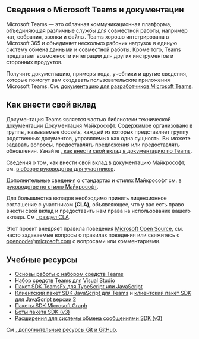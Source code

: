 ## <a name="about-microsoft-teams-and-the-docs"></a>Сведения о Microsoft Teams и документации

Microsoft Teams — это облачная коммуникационная платформа, объединяющая различные службы для совместной работы, например чат, собрания, звонки и файлы. Teams хорошо интегрирована в Microsoft 365 и объединяет несколько рабочих нагрузок в единую систему обмена данными и совместной работы. Кроме того, Teams предлагает возможности интеграции для других инструментов и сторонних продуктов.

Получите документацию, примеры кода, учебники и другие сведения, которые помогут вам создавать пользовательские приложения Microsoft Teams. См. [документацию для разработчиков Microsoft Teams](https://learn.microsoft.com/microsoftteams/platform/mstdd-landing/).

## <a name="how-to-contribute"></a>Как внести свой вклад

Документация Teams является частью библиотеки технической документации Документация Майкрософт. Содержимое организовано в группы, называемые docsets, каждый из которых представляет группу родственных документов, управляемых как одна сущность. Вы можете задавать вопросы, предоставлять предложения или предоставлять обновления. Узнайте [, как внести свой вклад в документацию по Teams](https://learn.microsoft.com/microsoftteams/platform/resources/teams-contributor-reference/).

Сведения о том, как внести свой вклад в документацию Майкрософт, см. [в обзоре руководства для участников](https://learn.microsoft.com/contribute/).

Дополнительные сведения о стандартах и стилях Майкрософт см. в [руководстве по стилю Майкрософт](https://learn.microsoft.com/style-guide/welcome/).

Для большинства вкладов необходимо принять лицензионное соглашение с участником **(CLA),** объявляющее, что у вас есть право внести свой вклад и предоставить нам права на использование вашего вклада. См [. раздел CLA](https://cla.microsoft.com/).

Этот проект внедряет правила поведения [Microsoft Open Source](https://opensource.microsoft.com/codeofconduct/), см. часто [](https://opensource.microsoft.com/codeofconduct/faq/) задаваемые вопросы о правилах поведения или свяжитесь с opencode@microsoft.com с вопросами или комментариями.[](mailto:opencode@microsoft.com)

## <a name="learning-resources"></a>Учебные ресурсы

* [Основы работы с набором средств Teams](https://learn.microsoft.com/microsoftteams/platform/toolkit/teams-toolkit-fundamentals/)
* [Набор средств Teams для Visual Studio](https://learn.microsoft.com/microsoftteams/platform/toolkit/visual-studio-overview/)
* [Пакет SDK TeamsFx для TypeScript или JavaScript](https://learn.microsoft.com/microsoftteams/platform/toolkit/teamsfx-sdk/)
* [Клиентский пакет SDK JavaScript для Teams](https://learn.microsoft.com/microsoftteams/platform/tabs/how-to/using-teams-client-sdk/) и [клиентский пакет SDK для JavaScript версии 2](https://learn.microsoft.com/microsoftteams/platform/m365-apps/using-teams-client-sdk-preview?tabs=manifest-teams-toolkit%2Cjavascript/)
* [Пакеты SDK Microsoft Graph](https://learn.microsoft.com/graph/sdks/sdks-overview/)
* [Боты пакета SDK (v3)](https://learn.microsoft.com/microsoftteams/platform/resources/bot-v3/bots-overview/)
* [Расширения для системы обмена сообщениями SDK (v3)](https://learn.microsoft.com/microsoftteams/platform/resources/messaging-extension-v3/messaging-extensions-overview/)

См [. дополнительные ресурсы Git и GitHub](https://learn.microsoft.com/contribute/additional-resources).
